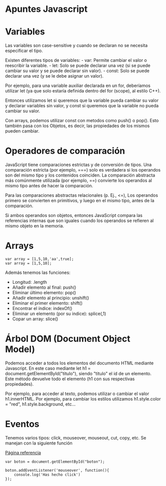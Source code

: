 # Apuntes Javascript

# Variables

 Las variables son case-sensitive y cuando se declaran no se necesita especificar el tipo.
 
 Existen diferentes tipos de variables:
    - var: Permite cambiar el valor o reescribir la variable. 
    - let: Solo se puede declarar una vez (si se puede cambiar su valor y se puede declarar sin valor).
    - const: Solo se puede declarar una vez (y se le debe asignar un valor).

Por ejemplo, para una variable auxiliar declarada en un for, deberíamos utilizar let (ya que solo estaría definida dentro del for (scope), al estilo C++).

Entonces utilizamos let si queremos que la variable pueda cambiar su valor y declarar variables sin valor, y const si queremos que la variable no pueda cambiar su valor. 
    
Con arrays, podemos utilizar const con metodos como push() o pop(). Esto también pasa con los Objetos, es decir, las propiedades de los mismos pueden cambiar. 

# Operadores de comparación

JavaScript tiene comparaciones estrictas y de conversión de tipos. Una comparación estricta (por ejemplo, ===) solo es verdadera si los operandos son del mismo tipo y los contenidos coinciden. La comparación abstracta más comúnmente utilizada (por ejemplo, ==) convierte los operandos al mismo tipo antes de hacer la comparación. 

Para las comparaciones abstractas relacionales (p. Ej., <=), Los operandos primero se convierten en primitivos, y luego en el mismo tipo, antes de la comparación.

Si ambos operandos son objetos, entonces JavaScript compara las referencias internas que son iguales cuando los operandos se refieren al mismo objeto en la memoria.

# Arrays

~~~
var array = [1,5,10,'aa',true];
var array = [1,5,10];
~~~

Además tenemos las funciones:
- Longitud: .length
- Añadir elemento al final: push()
- Eliminar último elemento: pop()
- Añadir elemento al principio: unshift()
- Eliminar el primer elemento: shift()
- Encontrar el índice: indexOf()
- Eliminar un elemento (por su indice): splice(,1)
- Copar un array: slice()

# Árbol DOM (Document Object Model)

Podemos acceder a todos los elementos del documento HTML mediante Javascript. En este caso mediante let h1 = document.getElementById("titulo"), siendo "titulo" el id de un elemento. Este método devuelve todo el elemento (h1 con sus respectivas propiedades). 

Por ejemplo, para acceder al texto, podemos utilizar o cambiar el valor h1.innerHTML. 
Por ejemplo, para cambiar los estilos utilizamos h1.style.color = "red", h1.style.background, etc...


# Eventos 

Tenemos varios tipos: click, mouseover, mouseout, cut, copy, etc. Se manejan con la siguiente función

[Página referencia](https://developer.mozilla.org/es/docs/Web/Events)

~~~
var boton = document.getElementById("boton");

boton.addEventListener('mouseover', function(){
    console.log('Has hecho click')
});
~~~

